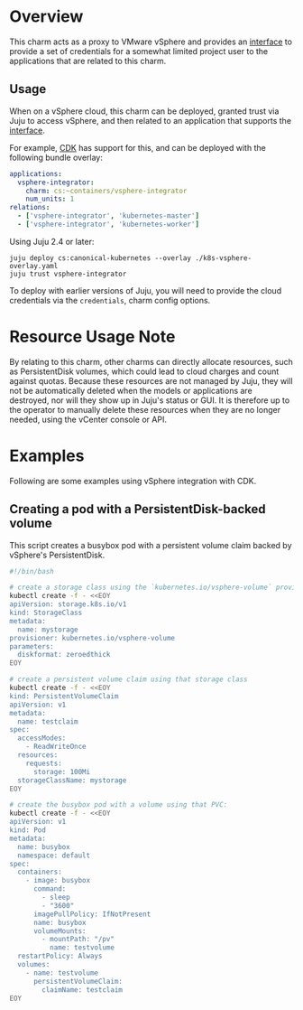 # Overview

This charm acts as a proxy to VMware vSphere and provides an [interface][] to
provide a set of credentials for a somewhat limited project user to the
applications that are related to this charm.

## Usage

When on a vSphere cloud, this charm can be deployed, granted trust via Juju to
access vSphere, and then related to an application that supports the
[interface][].

For example, [CDK][] has support for this, and can be deployed with the
following bundle overlay:

```yaml
applications:
  vsphere-integrator:
    charm: cs:~containers/vsphere-integrator
    num_units: 1
relations:
  - ['vsphere-integrator', 'kubernetes-master']
  - ['vsphere-integrator', 'kubernetes-worker']
```

Using Juju 2.4 or later:

```
juju deploy cs:canonical-kubernetes --overlay ./k8s-vsphere-overlay.yaml
juju trust vsphere-integrator
```

To deploy with earlier versions of Juju, you will need to provide the cloud
credentials via the `credentials`, charm config options.

# Resource Usage Note

By relating to this charm, other charms can directly allocate resources, such
as PersistentDisk volumes, which could lead to cloud charges and count against
quotas.  Because these resources are not managed by Juju, they will not be
automatically deleted when the models or applications are destroyed, nor will
they show up in Juju's status or GUI.  It is therefore up to the operator to
manually delete these resources when they are no longer needed, using the
vCenter console or API.

# Examples

Following are some examples using vSphere integration with CDK.

## Creating a pod with a PersistentDisk-backed volume

This script creates a busybox pod with a persistent volume claim backed by
vSphere's PersistentDisk.

```sh
#!/bin/bash

# create a storage class using the `kubernetes.io/vsphere-volume` provisioner
kubectl create -f - <<EOY
apiVersion: storage.k8s.io/v1
kind: StorageClass
metadata:
  name: mystorage
provisioner: kubernetes.io/vsphere-volume
parameters:
  diskformat: zeroedthick
EOY

# create a persistent volume claim using that storage class
kubectl create -f - <<EOY
kind: PersistentVolumeClaim
apiVersion: v1
metadata:
  name: testclaim
spec:
  accessModes:
    - ReadWriteOnce
  resources:
    requests:
      storage: 100Mi
  storageClassName: mystorage
EOY

# create the busybox pod with a volume using that PVC:
kubectl create -f - <<EOY
apiVersion: v1
kind: Pod
metadata:
  name: busybox
  namespace: default
spec:
  containers:
    - image: busybox
      command:
        - sleep
        - "3600"
      imagePullPolicy: IfNotPresent
      name: busybox
      volumeMounts:
        - mountPath: "/pv"
          name: testvolume
  restartPolicy: Always
  volumes:
    - name: testvolume
      persistentVolumeClaim:
        claimName: testclaim
EOY
```

[interface]: https://github.com/juju-solutions/interface-vsphere-integration
[CDK]: https://jujucharms.com/canonical-kubernetes
